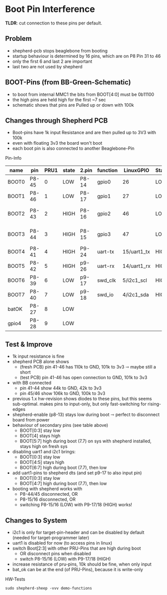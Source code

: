 # Boot Pin Interference

**TLDR**: cut connection to these pins per default.

## Problem

- shepherd-pcb stops beaglebone from booting
- startup behaviour is determined by 16 pins, which are on P8 Pin 31 to 46
- only the first 6 and last 2 are important
- last two are not used by shepherd

## BOOT-Pins (from BB-Green-Schematic)

- to boot from internal MMC1 the bits from BOOT[4:0] must be 0b11100
- the high pins are held high for the first ~7 sec
- schematic shows that pins are Pulled up or down with 100k

## Changes through Shepherd PCB

- Boot-pins have 1k input Resistance and are then pulled up to 3V3 with 100k
- even with floating 3v3 the board won't boot
- each boot pin is also connected to another Beaglebone-Pin

Pin-Info

| name  | pin   | PRU1 | state | 2.pin | function | LinuxGPIO   | State | Note                             |
|-------|-------|------|-------|-------|----------|-------------|-------|----------------------------------|
| BOOT0 | P8-45 | 0    | LOW   | P8-14 | gpio0    | 26          | LOW   |                                  |
| BOOT1 | P8-46 | 1    | LOW   | P8-17 | gpio1    | 27          | LOW   |                                  |
| BOOT2 | P8-43 | 2    | HIGH  | P8-16 | gpio2    | 46          | LOW   | drive with 2k against bootconfig |
| BOOT3 | P8-44 | 3    | HIGH  | P8-15 | gpio3    | 47          | LOW   | drive with 2k against bootconfig |
| BOOT4 | P8-41 | 4    | HIGH  | P9-24 | uart-tx  | 15/uart1_tx | HIGH  |                                  |
| BOOT5 | P8-42 | 5    | HIGH  | p9-26 | uart-rx  | 14/uart1_rx | HIGH  |                                  |
| BOOT6 | P8-39 | 6    | LOW   | p9-17 | swd_clk  | 5/i2c1_scl  | HIGH  | boot: dont care                  |
| BOOT7 | P8-40 | 7    | LOW   | p9-18 | swd_io   | 4/i2c1_sda  | HIGH  | boot: dont care                  |
| batOK | P8-27 | 8    | LOW   |       |          |             |       |                                  |
| gpio4 | P8-28 | 9    | LOW   |       |          |             |       |                                  |

## Test & Improve

- 1k input resistance is fine
- shepherd PCB alone shows
    - (fresh PCB) pin 41-46 has 110k to GND, 101k to 3v3  ⇾ maybe still a short
    - (test PCB) pin 41-46 has open connection to GND, 101k to 3v3
- with BB connected
    - pin 41-44 show 44k to GND, 42k to 3v3
    - pin 45/46 show 106k to GND, 100k to 3v3
- previous 1.x hw-revision shows diodes to these pins, but this seems sub-optimal. makes pins to input-only, but only fast-switching for rising-edges
- shepherd-enable (p8-13) stays low during boot ⇾ perfect to disconnect board from power
- behaviour of secondary pins (see table above)
    - BOOT[0:3] stay low
    - BOOT[4] stays high
    - BOOT[5:7] high during boot (7.7) on sys with shepherd installed, stays high on fresh sys
- disabling uart1 and i2c1 brings:
    - BOOT[0:3] stay low
    - BOOT[4:5] stays high
    - BOOT[6:7] high during boot (7.7), then low
- add uart1-pins to shepherd dts (and set p9-17 to also input pin)
    - BOOT[0:3] stay low
    - BOOT[4:7] high during boot (7.7), then low
- booting with shepherd works with
    - P8-44/45 disconnected, OR
    - P8-15/16 disconnected, OR
    - switching P8-15/16 (LOW) with P9-17/18 (HIGH) works!


## Changes to System

- i2c1 is only for target-pin-header and can be disabled by default (needed for target-programmer later)
- uart1 is disabled for now (to access pins in linux)
- switch Boot[2:3] with other PRU-Pins that are high during boot
    - OR disconnect pins when disabled
    - switch P8-15/16 (LOW) with P9-17/18 (HIGH)
- increase resistance of pru-pins, 10k should be fine, when only input
- bat_ok can be at the end (of PRU-Pins), because it is write-only

HW-Tests

```
sudo shepherd-sheep -vvv demo-functions
```
